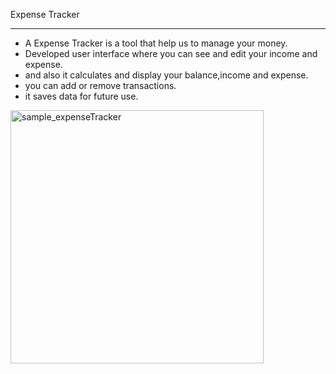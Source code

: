 Expense Tracker
_______________
- A Expense Tracker is a tool that help us to manage your money.
- Developed user interface where you can see and edit your income and expense.
- and also it calculates and display your balance,income and expense.
- you can add or remove transactions.
- it saves data for future use.

 
<img width="405" alt="sample_expenseTracker" src="https://github.com/JadhavAashish/Web_Development-Projects/assets/150897620/541421f0-703b-49e3-8479-3e92b2dc6348">

